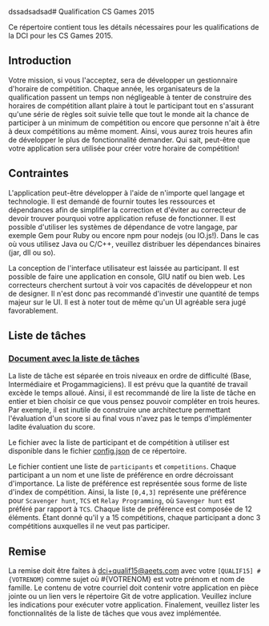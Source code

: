 dssadsadsad# Qualification CS Games 2015

Ce répertoire contient tous les détails nécessaires pour les qualifications de
la DCI pour les CS Games 2015.

## Introduction

Votre mission, si vous l'acceptez, sera de développer un gestionnaire d'horaire
de compétition. Chaque année, les organisateurs de la qualification passent un temps
non négligeable à tenter de construire des horaires de compétition allant plaire
à tout le participant tout en s'assurant qu'une série de règles soit suivie telle que
tout le monde ait la chance de participer à un minimum de compétition ou encore que
personne n'ait à être à deux compétitions au même moment. Ainsi, vous aurez
trois heures afin de développer le plus de fonctionnalité demander. Qui sait,
peut-être que votre application sera utilisée pour créer votre horaire de
compétition!

## Contraintes

L'application peut-être développer à l'aide de n'importe quel langage et
technologie. Il est demandé de fournir toutes les ressources et dépendances
afin de simplifier la correction et d'éviter au correcteur de devoir trouver
pourquoi votre application refuse de fonctionner. Il est possible d'utiliser
les systèmes de dépendance de votre langage, par exemple Gem pour Ruby ou
encore npm pour nodejs (ou IO.js!). Dans le cas où vous utilisez Java ou C/C++,
veuillez distribuer les dépendances binaires (jar, dll ou so).

La conception de l'interface utilisateur est laissée au participant. Il est
possible de faire une application en console, GIU natif ou bien web. Les
correcteurs cherchent surtout à voir vos capacités de développeur et non de
designer. Il n'est donc pas recommandé d'investir une quantité de temps
majeur sur le UI. Il est à noter tout de même qu'un UI agréable sera jugé
favorablement.

## Liste de tâches

### [Document avec la liste de tâches](https://docs.google.com/spreadsheets/d/1BhsLXHFDRD98nxk1CNq4UHS2OKcykadmUC0MQu_z58k/edit?usp=sharing)

La liste de tâche est séparée en trois niveaux en ordre de difficulté (Base,
Intermédiaire et Progammagiciens). Il est prévu que la quantité de travail
excède le temps alloué. Ainsi, il est recommandé de lire la liste de tâche
en entier et bien choisir ce que vous pensez pouvoir compléter en trois
heures. Par exemple, il est inutile de construire une architecture permettant
l'évaluation d'un score si au final vous n'avez pas le temps d'implémenter
ladite évaluation du score.

Le fichier avec la liste de participant et de compétition à utiliser est
disponible dans le fichier [config.json](https://github.com/dciets/qualif_csgames_2015/blob/master/config.json) de ce répertoire.

Le fichier contient une liste de `participants` et `competitions`. Chaque participant
a un nom et une liste de préférence en ordre décroissant d'importance. La liste
de préférence est représentée sous forme de liste d'index de compétition. Ainsi,
la liste `[0,4,3]` représente une préférence pour `Scavenger hunt`, `TCS` et `Relay Programming`,
où `Savenger hunt` est préféré par rapport à `TCS`. Chaque liste de préférence est composée de
12 éléments. Étant donné qu'il y a 15 compétitions, chaque participant a donc 3 compétitions
auxquelles il ne veut pas participer.

## Remise

La remise doit être faites à [dci+qualif15@aeets.com](mailto:dci+qualif15@aeets.com) avec votre
`[QUALIF15] #{VOTRENOM}` comme sujet où #{VOTRENOM} est votre prénom et nom
de famille. Le contenu de votre courriel doit contenir votre application en pièce
jointe ou un lien vers le répertoire Git de votre application. Veuillez inclure
les indications pour exécuter votre application. Finalement, veuillez lister
les fonctionnalités de la liste de tâches que vous avez implémentée.

